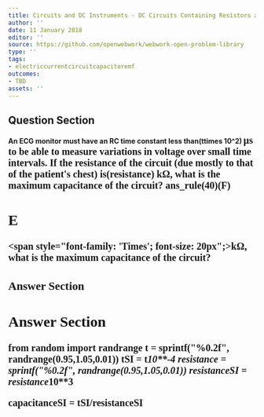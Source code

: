```yaml
---
title: Circuits and DC Instruments - DC Circuits Containing Resistors and Capacitors
author: ''
date: 11 January 2018
editor: ''
source: https://github.com/openwebwork/webwork-open-problem-library
type: ''
tags:
- electriccurrentcircuitcapacitoremf
outcomes:
- TBD
assets: ''
---
```


## Question Section 

<b>
An ECG monitor must have an RC time constant less than(ttimes 10^2) <span style="font-family: 'Times'; font-size: 20px";>&mu;s<span> to be able to measure variations in voltage over small time intervals.
If the resistance of the circuit (due mostly to that of the patient's chest) is(resistance) <span style="font-family: 'Times'; font-size: 20px";>k&Omega;<span>, what is the maximum capacitance of the circuit?
ans_rule(40)(F)

## E
<span style="font-family: 'Times'; font-size: 20px";>k&Omega;<span>, what is the maximum capacitance of the circuit?
### Answer Section


## Answer Section

from random import randrange
t = sprintf("%0.2f", randrange(0.95,1.05,0.01))
tSI = t*10**-4
resistance = sprintf("%0.2f", randrange(0.95,1.05,0.01))
resistanceSI = resistance*10**3

capacitanceSI = tSI/resistanceSI